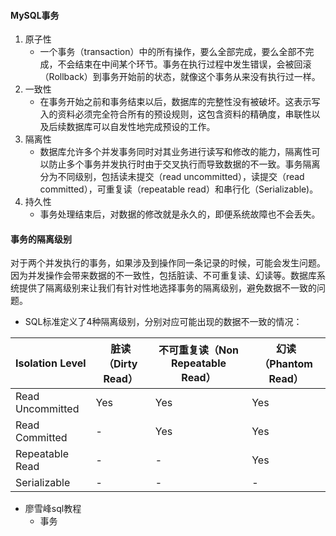 #### MySQL事务

1. 原子性
   - 一个事务（transaction）中的所有操作，要么全部完成，要么全部不完成，不会结束在中间某个环节。事务在执行过程中发生错误，会被回滚（Rollback）到事务开始前的状态，就像这个事务从来没有执行过一样。
2. 一致性
   - 在事务开始之前和事务结束以后，数据库的完整性没有被破坏。这表示写入的资料必须完全符合所有的预设规则，这包含资料的精确度，串联性以及后续数据库可以自发性地完成预设的工作。
3. 隔离性
   - 数据库允许多个并发事务同时对其业务进行读写和修改的能力，隔离性可以防止多个事务并发执行时由于交叉执行而导致数据的不一致。事务隔离分为不同级别，包括读未提交（read uncommitted），读提交（read committed），可重复读（repeatable read）和串行化（Serializable)。
4. 持久性
   - 事务处理结束后，对数据的修改就是永久的，即便系统故障也不会丢失。

#### 事务的隔离级别

​		对于两个并发执行的事务，如果涉及到操作同一条记录的时候，可能会发生问题。因为并发操作会带来数据的不一致性，包括脏读、不可重复读、幻读等。数据库系统提供了隔离级别来让我们有针对性地选择事务的隔离级别，避免数据不一致的问题。

- SQL标准定义了4种隔离级别，分别对应可能出现的数据不一致的情况：

| Isolation Level  | **脏读（Dirty Read）** | **不可重复读（Non Repeatable Read）** | **幻读（Phantom Read）** |
| ---------------- | ---------------------- | ------------------------------------- | ------------------------ |
| Read Uncommitted | Yes                    | Yes                                   | Yes                      |
| Read Committed   | -                      | Yes                                   | Yes                      |
| Repeatable Read  | -                      | -                                     | Yes                      |
| Serializable     | -                      | -                                     | -                        |

- 廖雪峰sql教程
  - 事务

